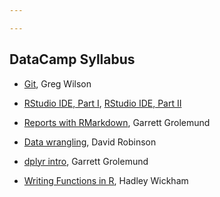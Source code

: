 ```yaml
---

---
```



## DataCamp Syllabus

- [Git](https://www.datacamp.com/courses/introduction-to-git-for-data-science), Greg Wilson

- [RStudio IDE, Part I](https://www.datacamp.com/courses/working-with-the-rstudio-ide-part-1), [RStudio IDE, Part II](https://www.datacamp.com/courses/working-with-the-rstudio-ide-part-2)

- [Reports with RMarkdown](https://www.datacamp.com/courses/reporting-with-r-markdown), Garrett Grolemund


- [Data wrangling](https://www.datacamp.com/courses/introduction-to-the-tidyverse), David Robinson

- [dplyr intro](https://www.datacamp.com/courses/dplyr-data-manipulation-r-tutorial), Garrett Grolemund


- [Writing Functions in R](https://www.datacamp.com/courses/writing-functions-in-r), Hadley Wickham



